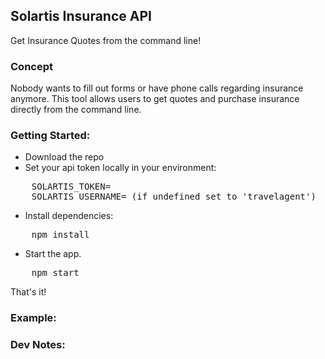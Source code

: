Solartis Insurance API
---
Get Insurance Quotes from the command line!

### Concept

Nobody wants to fill out forms or have phone calls regarding insurance anymore.
This tool allows users to get quotes and purchase insurance directly from the command line.

### Getting Started:
* Download the repo
* Set your api token locally in your environment:
<pre>
    SOLARTIS_TOKEN=<token>
    SOLARTIS_USERNAME=<username> (if undefined set to 'travelagent')
</pre>
* Install dependencies:
<pre>
    npm install
</pre>
* Start the app.
<pre>
    npm start
</pre>

That's it!

### Example:



### Dev Notes:
<!-- * https://github.com/SBoudrias/Inquirer.js/blob/master/packages/inquirer/examples/ -->
